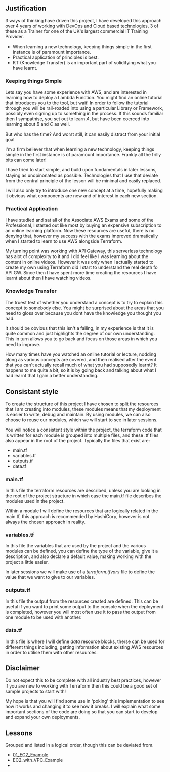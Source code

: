 ## Justification

3 ways of thinking have driven this project, I have developed this approach over 4 years of working with DevOps and Cloud based technologies, 3 of these as a Trainer for one of the UK's largest commercial IT Training Provider. 

- When learning a new technology, keeping things simple in the first instance is of paramount importance.
- Practical application of principles is best.
- KT (Knowledge Transfer) is an important part of solidifying what you have learnt.

### Keeping things Simple

Lets say you have some experience with AWS, and are interested in learning how to deploy a Lambda Function.  You might find an online tutorial that introduces you to the tool, but wait! In order to follow the tutorial through you will be rail-roaded into using a particular Library or Framework, possibly even signing up to something in the process. If this sounds familiar then I sympathise, you set out to learn *A*, but have been coerced into learning about *B* and *C* as well.

But who has the time? And worst still, it can easily distract from your initial goal.

I'm a firm believer that when learning a new technology, keeping things simple in the first instance is of paramount importance.  Frankly all the frilly bits can come later!

I have tried to start simple, and build upon fundamentals in later lessons, staying as unopinonated as possible.  Technologies that I use that deviate from the central principle of the lesson will be minimal and easily replaced.

I will also only try to introduce one new concept at a time, hopefully making it obvious what components are new and of interest in each new section.

### Practical Application

I have studied and sat all of the Associate AWS Exams and some of the Professional, I started out like most by buying an expensive subscription to an online learning platform.  Now these resources are useful, there is no denying that, however my success with the exams improved dramatically when I started to learn to use AWS alongside Terraform.

My turning point was working with API Gateway, this serverless technology has alot of complexity to it and I did feel like I was learning about the content in online videos.  However it was only when I actually started to create my own using Terraform did I start to understand the real depth fo API GW. Since then I have spent more time creating the resources I have learnt about then I have watching videos.

### Knowledge Transfer

The truest test of whether you understand a concept is to try to explain this concept to somebody else. You might be surprised about the areas that you need to gloss over because you dont have the knowledge you thought you had.

It should be obvious that this isn't a failing, in my experience is that it is quite common and just highlights the degree of our own understanding.  This in turn allows you to go back and focus on those areas in which you need to improve.

How many times have you watched an online tutorial or lecture, nodding along as various concepts are covered, and then realised after the event that you can't actually recall much of what you had supposedly learnt?  It happens to me quite a bit, so it is by going back and talking about what I had learnt that I gain a better understanding.

## Consistant style

To create the structure of this project I have chosen to split the resources that I am creating into modules, these modules means that my deployment is easier to write, debug and maintain.  By using modules, we can also choose to reuse our modules, which we will start to see in later sessions.

You will notice a consistent style within the project, the terraform code that is written for each module is grouped into multiple files, and these .tf files also appear in the root of the project.  Typically the files that exist are:

- main.tf
- variables.tf
- outputs.tf
- data.tf

### main.tf

In this file the terraform resources are described, unless you are looking in the root of the project structure in which case the main.tf file describes the modules used in the project.

Within a module I will define the resources that are logically related in the main.tf, this approach is recommended by HashiCorp, however is not always the chosen approach in reality.

### variables.tf

In this file the variables that are used by the project and the various modules can be defined, you can define the type of the variable, give it a description, and also declare a default value, making working with the project a little easier.

In later sessions we will make use of a *terraform.tfvars* file to define the value that we want to give to our variables.

### outputs.tf

In this file the output from the resources created are defined.  This can be useful if you want to print some output to the console when the deployment is completed, however you will most often use it to pass the output from one module to be used with another.

### data.tf

In this file is where I will define *data* resource blocks, therse can be used for different things including, getting information about existing AWS resources in order to utilise them with other resources.

## Disclaimer

Do not expect this to be complete with all industry best practices, however if you are new to working with Terraform then this could be a good set of sample projects to start with! 

My hope is that you will find some use in 'poking' this implementation to see how it works and changing it to see how it breaks. I will explain what some important sections of the code are doing so that you can start to develop and expand your own deployments.

## Lessons

Grouped and listed in a logical order, though this can be deviated from.

- [01_EC2_Example](01_EC2_Example)
- EC2_with_VPC_Example
- 
